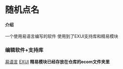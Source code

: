 # 随机点名

#### 介绍
一个使用易语言编写的软件
使用到了EXUI支持库和精易模块

### 编辑软件+支持库
[易语言](http://www.dywt.com.cn/)
[EXUI](http://iexui.com)
 **精易模块已经存放在仓库的ecom文件夹里** 